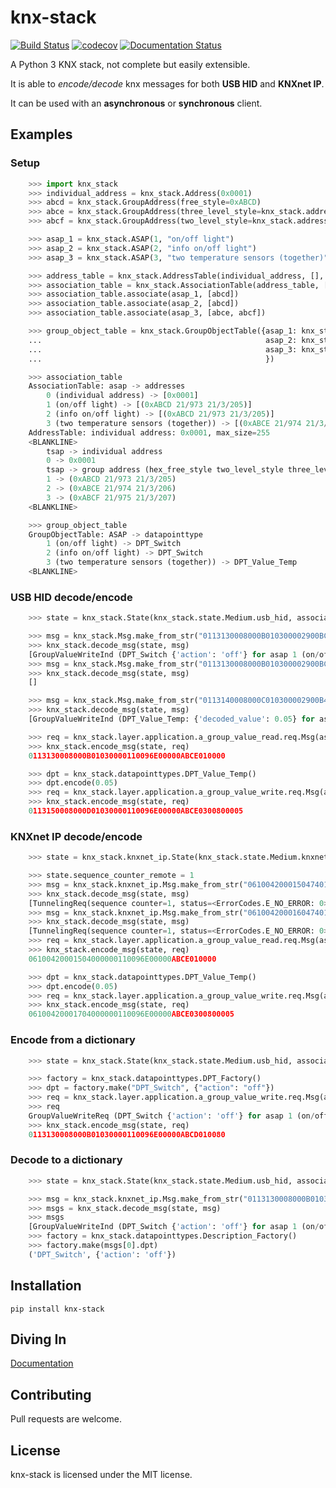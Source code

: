 # knx-stack

[![Build Status](https://travis-ci.com/majamassarini/knx-stack.svg?branch=master)](https://travis-ci.com/majamassarini/knx-stack)
[![codecov](https://codecov.io/gh/majamassarini/knx-stack/branch/master/graph/badge.svg?token=HQ27JK26MT)](https://codecov.io/gh/majamassarini/knx-stack)
[![Documentation Status](https://readthedocs.org/projects/knx-stack/badge/?version=latest)](https://knx-stack.readthedocs.io/en/latest/?badge=latest)

A Python 3 KNX stack, not complete but easily extensible.

It is able to _encode/decode_ knx messages for both **USB HID** and **KNXnet IP**.

It can be used with an **asynchronous** or **synchronous** client.

## Examples

### Setup

```python
    >>> import knx_stack
    >>> individual_address = knx_stack.Address(0x0001)
    >>> abcd = knx_stack.GroupAddress(free_style=0xABCD)
    >>> abce = knx_stack.GroupAddress(three_level_style=knx_stack.address.ThreeLevelStyle(main=21, middle=3, sub=206))
    >>> abcf = knx_stack.GroupAddress(two_level_style=knx_stack.address.TwoLevelStyle(main=21, sub=975))

    >>> asap_1 = knx_stack.ASAP(1, "on/off light")
    >>> asap_2 = knx_stack.ASAP(2, "info on/off light")
    >>> asap_3 = knx_stack.ASAP(3, "two temperature sensors (together)")

    >>> address_table = knx_stack.AddressTable(individual_address, [], 255)
    >>> association_table = knx_stack.AssociationTable(address_table, [])
    >>> association_table.associate(asap_1, [abcd])
    >>> association_table.associate(asap_2, [abcd])
    >>> association_table.associate(asap_3, [abce, abcf])

    >>> group_object_table = knx_stack.GroupObjectTable({asap_1: knx_stack.datapointtypes.DPT_Switch,
    ...                                                  asap_2: knx_stack.datapointtypes.DPT_Switch,
    ...                                                  asap_3: knx_stack.datapointtypes.DPT_Value_Temp,
    ...                                                  })

    >>> association_table
    AssociationTable: asap -> addresses
        0 (individual address) -> [0x0001]
        1 (on/off light) -> [(0xABCD 21/973 21/3/205)]
        2 (info on/off light) -> [(0xABCD 21/973 21/3/205)]
        3 (two temperature sensors (together)) -> [(0xABCE 21/974 21/3/206), (0xABCF 21/975 21/3/207)]
    AddressTable: individual address: 0x0001, max_size=255
    <BLANKLINE>
        tsap -> individual address
        0 -> 0x0001
        tsap -> group address (hex_free_style two_level_style three_level_style)
        1 -> (0xABCD 21/973 21/3/205)
        2 -> (0xABCE 21/974 21/3/206)
        3 -> (0xABCF 21/975 21/3/207)
    <BLANKLINE>

    >>> group_object_table
    GroupObjectTable: ASAP -> datapointtype
        1 (on/off light) -> DPT_Switch
        2 (info on/off light) -> DPT_Switch
        3 (two temperature sensors (together)) -> DPT_Value_Temp
    <BLANKLINE>
```

### USB HID decode/encode

```python
    >>> state = knx_stack.State(knx_stack.state.Medium.usb_hid, association_table, group_object_table)

    >>> msg = knx_stack.Msg.make_from_str("0113130008000B010300002900BCE00001ABCD010080")
    >>> knx_stack.decode_msg(state, msg)
    [GroupValueWriteInd (DPT_Switch {'action': 'off'} for asap 1 (on/off light)), GroupValueWriteInd (DPT_Switch {'action': 'off'} for asap 2 (info on/off light))]
    >>> msg = knx_stack.Msg.make_from_str("0113130008000B010300002900BCE00001ABCC010081")
    >>> knx_stack.decode_msg(state, msg)
    []

    >>> msg = knx_stack.Msg.make_from_str("0113140008000C010300002900B4E00001ABCE02008005")
    >>> knx_stack.decode_msg(state, msg)
    [GroupValueWriteInd (DPT_Value_Temp: {'decoded_value': 0.05} for asap 3 (two temperature sensors (together)))]

    >>> req = knx_stack.layer.application.a_group_value_read.req.Msg(asap=asap_3)
    >>> knx_stack.encode_msg(state, req)
    0113130008000B01030000110096E00000ABCE010000

    >>> dpt = knx_stack.datapointtypes.DPT_Value_Temp()
    >>> dpt.encode(0.05)
    >>> req = knx_stack.layer.application.a_group_value_write.req.Msg(asap=asap_3, dpt=dpt)
    >>> knx_stack.encode_msg(state, req)
    0113150008000D01030000110096E00000ABCE0300800005
```

### KNXnet IP decode/encode

```python
    >>> state = knx_stack.knxnet_ip.State(knx_stack.state.Medium.knxnet_ip, association_table, group_object_table)

    >>> state.sequence_counter_remote = 1
    >>> msg = knx_stack.knxnet_ip.Msg.make_from_str("061004200015047401002900BCE00001ABCD010080")
    >>> knx_stack.decode_msg(state, msg)
    [TunnelingReq(sequence counter=1, status=<ErrorCodes.E_NO_ERROR: 0>), GroupValueWriteInd (DPT_Switch {'action': 'off'} for asap 1 (on/off light)), GroupValueWriteInd (DPT_Switch {'action': 'off'} for asap 2 (info on/off light))]
    >>> msg = knx_stack.knxnet_ip.Msg.make_from_str("061004200016047401002900B4E00001ABCE02008005")
    >>> knx_stack.decode_msg(state, msg)
    [TunnelingReq(sequence counter=1, status=<ErrorCodes.E_NO_ERROR: 0>), GroupValueWriteInd (DPT_Value_Temp: {'decoded_value': 0.05} for asap 3 (two temperature sensors (together)))]
    >>> req = knx_stack.layer.application.a_group_value_read.req.Msg(asap=asap_3)
    >>> knx_stack.encode_msg(state, req)
    06100420001504000000110096E00000ABCE010000

    >>> dpt = knx_stack.datapointtypes.DPT_Value_Temp()
    >>> dpt.encode(0.05)
    >>> req = knx_stack.layer.application.a_group_value_write.req.Msg(asap=asap_3, dpt=dpt)
    >>> knx_stack.encode_msg(state, req)
    06100420001704000000110096E00000ABCE0300800005
```

### Encode from a dictionary

```python
    >>> state = knx_stack.State(knx_stack.state.Medium.usb_hid, association_table, group_object_table)

    >>> factory = knx_stack.datapointtypes.DPT_Factory()
    >>> dpt = factory.make("DPT_Switch", {"action": "off"})
    >>> req = knx_stack.layer.application.a_group_value_write.req.Msg(asap=asap_1, dpt=dpt)
    >>> req
    GroupValueWriteReq (DPT_Switch {'action': 'off'} for asap 1 (on/off light))
    >>> knx_stack.encode_msg(state, req)
    0113130008000B01030000110096E00000ABCD010080
```

### Decode to a dictionary

```python
    >>> state = knx_stack.State(knx_stack.state.Medium.usb_hid, association_table, group_object_table)

    >>> msg = knx_stack.knxnet_ip.Msg.make_from_str("0113130008000B01030000290096E00000ABCD010080")
    >>> msgs = knx_stack.decode_msg(state, msg)
    >>> msgs
    [GroupValueWriteInd (DPT_Switch {'action': 'off'} for asap 1 (on/off light)), GroupValueWriteInd (DPT_Switch {'action': 'off'} for asap 2 (info on/off light))]
    >>> factory = knx_stack.datapointtypes.Description_Factory()
    >>> factory.make(msgs[0].dpt)
    ('DPT_Switch', {'action': 'off'})
```

## Installation

```
pip install knx-stack
```

## Diving In

[Documentation](https://knx-stack.readthedocs.io/en/latest/?badge=latest)

## Contributing

Pull requests are welcome.

## License

knx-stack is licensed under the MIT license.
